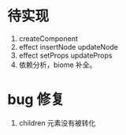 # 待实现

1. createComponent
2. effect insertNode updateNode
3. effect setProps updateProps
4. 依赖分析，biome 补全。

# bug 修复

1. children 元素没有被转化
